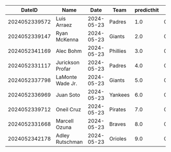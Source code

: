 DateID         |  Name              |  Date        |  Team      |  predicthit  |  predicthitproba     |  hitbool  |  Last7DaysAVG  |  Last15DaysAVG  |  Last30DaysAVG
---------------|--------------------|--------------|------------|--------------|----------------------|-----------|----------------|-----------------|---------------
2024052339572  |  Luis Arraez       |  2024-05-23  |  Padres    |  1.0         |  0.6446862243244261  |  False    |  0.5           |  0.396          |  0.38
2024052339147  |  Ryan McKenna      |  2024-05-23  |  Giants    |  2.0         |  0.6396711255873598  |  False    |  0.0           |  0.0            |  0.3
2024052341169  |  Alec Bohm         |  2024-05-23  |  Phillies  |  3.0         |  0.6327368889216126  |  False    |  0.32          |  0.286          |  0.355
2024052331117  |  Jurickson Profar  |  2024-05-23  |  Padres    |  4.0         |  0.6288425892338251  |  False    |  0.455         |  0.341          |  0.371
2024052337798  |  LaMonte Wade Jr.  |  2024-05-23  |  Giants    |  5.0         |  0.6186156456590148  |  False    |  0.5           |  0.308          |  0.317
2024052336969  |  Juan Soto         |  2024-05-23  |  Yankees   |  6.0         |  0.615264625660437   |  False    |  0.333         |  0.273          |  0.306
2024052339712  |  Oneil Cruz        |  2024-05-23  |  Pirates   |  7.0         |  0.6144579284933688  |  False    |  0.182         |  0.286          |  0.278
2024052331668  |  Marcell Ozuna     |  2024-05-23  |  Braves    |  8.0         |  0.6124465585427831  |  False    |  0.304         |  0.37           |  0.322
2024052342178  |  Adley Rutschman   |  2024-05-23  |  Orioles   |  9.0         |  0.6040080001555154  |  False    |  0.15          |  0.217          |  0.287

